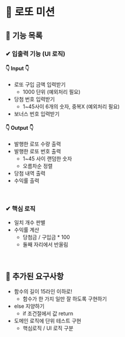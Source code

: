 # 🎲 로또 미션

## 📝 기능 목록

### ✔ 입출력 기능 (UI 로직)
#### 👇 Input 👇
- 로또 구입 금액 입력받기
  - 1000 단위 (예외처리 필요)
- 당첨 번호 입력받기
  - 1~45사이 6개의 숫자, 중복X (예외처리 필요)
- 보너스 번호 입력받기

#### 👇 Output 👇
- 발행한 로또 수량 출력
- 발행한 로또 번호 출력
  - 1~45 사이 랜덤한 숫자
  - 오름차순 정렬
- 당첨 내역 출력
- 수익률 출력

<br>

### ✔ 핵심 로직

- 일치 개수 판별
- 수익률 계산
  - 당첨금 / 구입금 * 100 
  - 둘째 자리에서 반올림

<br>

## 📝 추가된 요구사항
- 함수의 길이 15라인 이하로!
  - 함수가 한 가지 일만 잘 하도록 구현하기
- else 지양하기
  - if 조건절에서 값 return
- 도메인 로직에 단위 테스트 구현
  - 핵심로직 / UI 로직 구분